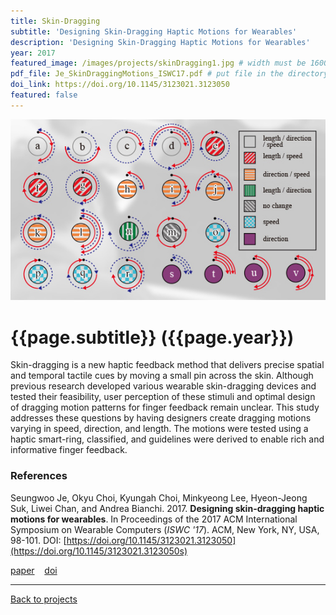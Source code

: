 ```yaml
---
title: Skin-Dragging
subtitle: 'Designing Skin-Dragging Haptic Motions for Wearables'
description: 'Designing Skin-Dragging Haptic Motions for Wearables'
year: 2017
featured_image: /images/projects/skinDragging1.jpg # width must be 1600px
pdf_file: Je_SkinDraggingMotions_ISWC17.pdf # put file in the directory FILES
doi_link: https://doi.org/10.1145/3123021.3123050
featured: false
---
```


<div class="gallery" data-columns="1">
	<img src="/images/projects/skinDragging2.jpg">
</div>

<!-- <iframe width="560" height="315" src="https://www.youtube.com/embed/rwC8DR7krq8" frameborder="0" allow="accelerometer; autoplay; encrypted-media; gyroscope; picture-in-picture" allowfullscreen></iframe> -->

<!-- DO NOT CHANGE MANUALLY -->

# {{page.subtitle}} ({{page.year}})

Skin-dragging is a new haptic feedback method that delivers precise spatial and temporal tactile cues by moving a small pin across the skin. Although previous research developed various wearable skin-dragging devices and tested their feasibility, user perception of these stimuli and optimal design of dragging motion patterns for finger feedback remain unclear. This study addresses these questions by having designers create dragging motions varying in speed, direction, and length. The motions were tested using a haptic smart-ring, classified, and guidelines were derived to enable rich and informative finger feedback.

### References

Seungwoo Je, Okyu Choi, Kyungah Choi, Minkyeong Lee, Hyeon-Jeong Suk, Liwei Chan, and Andrea Bianchi. 2017. **Designing skin-dragging haptic motions for wearables**. In Proceedings of the 2017 ACM International Symposium on Wearable Computers (_ISWC '17_). ACM, New York, NY, USA, 98-101. DOI: [https://doi.org/10.1145/3123021.3123050](https://doi.org/10.1145/3123021.3123050s)

<!-- DO NOT CHANGE MANUALLY -->

<a href="{{ site.url }}/files/{{ page.year }}/{{ page.pdf_file }}" target="_blank">paper</a>&nbsp;&nbsp;&nbsp;
<a href="{{ page.doi_link }}" target="_blank">doi</a>

---

<a href="/index.html" class="button button--large">Back to projects</a>
